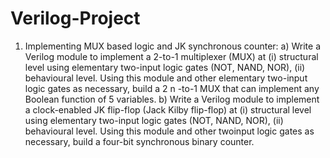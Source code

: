 # Verilog-Project

1. Implementing MUX based logic and JK synchronous counter:
a) Write a Verilog module to implement a 2-to-1 multiplexer (MUX) at (i) structural level using elementary two-input
logic gates (NOT, NAND, NOR), (ii) behavioural level. Using this module and other elementary two-input logic
gates as necessary, build a 2
n
-to-1 MUX that can implement any Boolean function of 5 variables.
b) Write a Verilog module to implement a clock-enabled JK flip-flop (Jack Kilby flip-flop) at (i) structural level using
elementary two-input logic gates (NOT, NAND, NOR), (ii) behavioural level. Using this module and other twoinput logic gates as necessary, build a four-bit synchronous binary counter.

